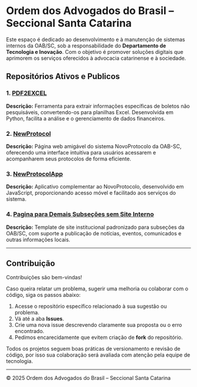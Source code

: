 # Ordem dos Advogados do Brasil – Seccional Santa Catarina

Este espaço é dedicado ao desenvolvimento e à manutenção de sistemas internos da OAB/SC, sob a responsabilidade do **Departamento de Tecnologia e Inovação**. Com o objetivo é promover soluções digitais que aprimorem os serviços oferecidos à advocacia catarinense e à sociedade.

## Repositórios Ativos e Publicos

### 1. [PDF2EXCEL](https://github.com/Ordem-dos-Advogado-de-Santa-Catarina/PDF2EXCEL)
**Descrição:** Ferramenta para extrair informações específicas de boletos não pesquisáveis, convertendo-os para planilhas Excel. Desenvolvida em Python, facilita a análise e o gerenciamento de dados financeiros.

### 2. [NewProtocol](https://github.com/Ordem-dos-Advogado-de-Santa-Catarina/NewProtocol)
**Descrição:** Página web amigável do sistema NovoProtocolo da OAB-SC, oferecendo uma interface intuitiva para usuários acessarem e acompanharem seus protocolos de forma eficiente.

### 3. [NewProtocolApp](https://github.com/Ordem-dos-Advogado-de-Santa-Catarina/NewProtocolApp)
**Descrição:** Aplicativo complementar ao NovoProtocolo, desenvolvido em JavaScript, proporcionando acesso móvel e facilitado aos serviços do sistema.

### 4. [Pagina para Demais Subseções sem Site Interno](https://github.com/Ordem-dos-Advogado-de-Santa-Catarina/404)
**Descrição:** Template de site institucional padronizado para subseções da OAB/SC, com suporte a publicação de notícias, eventos, comunicados e outras informações locais.

---

## Contribuição

Contribuições são bem-vindas!

Caso queira relatar um problema, sugerir uma melhoria ou colaborar com o código, siga os passos abaixo:

1. Acesse o repositório específico relacionado à sua sugestão ou problema.
2. Vá até a aba **Issues**.
3. Crie uma nova issue descrevendo claramente sua proposta ou o erro encontrado.
4. Pedimos encarecidamente que evitem criação de **fork** do repositório.

Todos os projetos seguem boas práticas de versionamento e revisão de código, por isso sua colaboração será avaliada com atenção pela equipe de tecnologia.

---

© 2025 Ordem dos Advogados do Brasil – Seccional Santa Catarina
